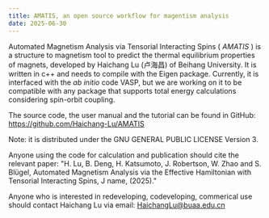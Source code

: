 ```yaml
---
title: AMATIS, an open source workflow for magentism analysis
date: 2025-06-30
---
```


<!--more-->

Automated Magnetism Analysis via Tensorial Interacting Spins ( _AMATIS_ ) is a structure to magnetism tool to predict the thermal equilibrium properties of magnets, developed by Haichang Lu (卢海昌) of Beihang University. It is written in c++ and needs to compile with the Eigen package. Currently, it is interfaced with the _ab initio_ code VASP, but we are working on it to be compatible with any package that supports total energy calculations considering spin-orbit coupling. 

The source code, the user manual and the tutorial can be found in GitHub:  https://github.com/Haichang-Lu/AMATIS

Note: it is distributed under the GNU GENERAL PUBLIC LICENSE Version 3.

Anyone using the code for calculation and publication should cite the relevant paper: 
"H. Lu, B. Deng, H. Katsumoto, J. Robertson, W. Zhao and S. Blügel, Automated Magnetism Analysis via the Effective Hamiltonian with Tensorial Interacting Spins, J name, (2025)."

Anyone who is interested in redeveloping, codeveloping, commerical use should contact Haichang Lu via email: HaichangLu@buaa.edu.cn